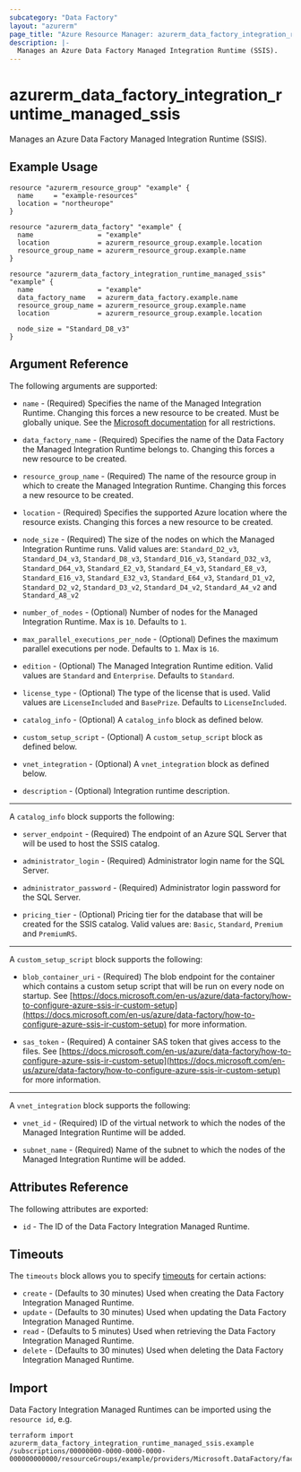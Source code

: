 ```yaml
---
subcategory: "Data Factory"
layout: "azurerm"
page_title: "Azure Resource Manager: azurerm_data_factory_integration_runtime_managed_ssis"
description: |-
  Manages an Azure Data Factory Managed Integration Runtime (SSIS).
---
```


# azurerm_data_factory_integration_runtime_managed_ssis

Manages an Azure Data Factory Managed Integration Runtime (SSIS).

## Example Usage

```hcl
resource "azurerm_resource_group" "example" {
  name     = "example-resources"
  location = "northeurope"
}

resource "azurerm_data_factory" "example" {
  name                = "example"
  location            = azurerm_resource_group.example.location
  resource_group_name = azurerm_resource_group.example.name
}

resource "azurerm_data_factory_integration_runtime_managed_ssis" "example" {
  name                = "example"
  data_factory_name   = azurerm_data_factory.example.name
  resource_group_name = azurerm_resource_group.example.name
  location            = azurerm_resource_group.example.location

  node_size = "Standard_D8_v3"
}
```

## Argument Reference

The following arguments are supported:

* `name` - (Required) Specifies the name of the Managed Integration Runtime. Changing this forces a new resource to be created. Must be globally unique. See the [Microsoft documentation](https://docs.microsoft.com/en-us/azure/data-factory/naming-rules) for all restrictions.

* `data_factory_name` - (Required) Specifies the name of the Data Factory the Managed Integration Runtime belongs to. Changing this forces a new resource to be created.

* `resource_group_name` - (Required) The name of the resource group in which to create the Managed Integration Runtime. Changing this forces a new resource to be created.

* `location` - (Required) Specifies the supported Azure location where the resource exists. Changing this forces a new resource to be created.

* `node_size` - (Required) The size of the nodes on which the Managed Integration Runtime runs. Valid values are: `Standard_D2_v3`, `Standard_D4_v3`, `Standard_D8_v3`, `Standard_D16_v3`, `Standard_D32_v3`, `Standard_D64_v3`, `Standard_E2_v3`, `Standard_E4_v3`, `Standard_E8_v3`, `Standard_E16_v3`, `Standard_E32_v3`, `Standard_E64_v3`, `Standard_D1_v2`, `Standard_D2_v2`, `Standard_D3_v2`, `Standard_D4_v2`, `Standard_A4_v2` and `Standard_A8_v2`

* `number_of_nodes` - (Optional) Number of nodes for the Managed Integration Runtime. Max is `10`. Defaults to `1`.

* `max_parallel_executions_per_node` - (Optional) Defines the maximum parallel executions per node. Defaults to `1`. Max is `16`.

* `edition` - (Optional) The Managed Integration Runtime edition. Valid values are `Standard` and `Enterprise`. Defaults to `Standard`.

* `license_type` - (Optional) The type of the license that is used. Valid values are `LicenseIncluded` and `BasePrize`. Defaults to `LicenseIncluded`.

* `catalog_info` - (Optional) A `catalog_info` block as defined below.

* `custom_setup_script` - (Optional) A `custom_setup_script` block as defined below.

* `vnet_integration` - (Optional) A `vnet_integration` block as defined below.

* `description` - (Optional) Integration runtime description.

---

A `catalog_info` block supports the following:

* `server_endpoint` - (Required) The endpoint of an Azure SQL Server that will be used to host the SSIS catalog.

* `administrator_login` - (Required) Administrator login name for the SQL Server.

* `administrator_password` - (Required) Administrator login password for the SQL Server.

* `pricing_tier` - (Optional) Pricing tier for the database that will be created for the SSIS catalog. Valid values are: `Basic`, `Standard`, `Premium` and `PremiumRS`.

---

A `custom_setup_script` block supports the following:

* `blob_container_uri` - (Required) The blob endpoint for the container which contains a custom setup script that will be run on every node on startup. See [https://docs.microsoft.com/en-us/azure/data-factory/how-to-configure-azure-ssis-ir-custom-setup](https://docs.microsoft.com/en-us/azure/data-factory/how-to-configure-azure-ssis-ir-custom-setup) for more information.

* `sas_token` - (Required) A container SAS token that gives access to the files. See [https://docs.microsoft.com/en-us/azure/data-factory/how-to-configure-azure-ssis-ir-custom-setup](https://docs.microsoft.com/en-us/azure/data-factory/how-to-configure-azure-ssis-ir-custom-setup) for more information.

---

A `vnet_integration` block supports the following:

* `vnet_id` - (Required) ID of the virtual network to which the nodes of the Managed Integration Runtime will be added.

* `subnet_name` - (Required) Name of the subnet to which the nodes of the Managed Integration Runtime will be added.

## Attributes Reference

The following attributes are exported:

* `id` - The ID of the Data Factory Integration Managed Runtime.

## Timeouts

The `timeouts` block allows you to specify [timeouts](https://www.terraform.io/docs/configuration/resources.html#timeouts) for certain actions:

* `create` - (Defaults to 30 minutes) Used when creating the Data Factory Integration Managed Runtime.
* `update` - (Defaults to 30 minutes) Used when updating the Data Factory Integration Managed Runtime.
* `read` - (Defaults to 5 minutes) Used when retrieving the Data Factory Integration Managed Runtime.
* `delete` - (Defaults to 30 minutes) Used when deleting the Data Factory Integration Managed Runtime.

## Import

Data Factory Integration Managed Runtimes can be imported using the `resource id`, e.g.

```shell
terraform import azurerm_data_factory_integration_runtime_managed_ssis.example /subscriptions/00000000-0000-0000-0000-000000000000/resourceGroups/example/providers/Microsoft.DataFactory/factories/example/integrationruntimes/example
```

